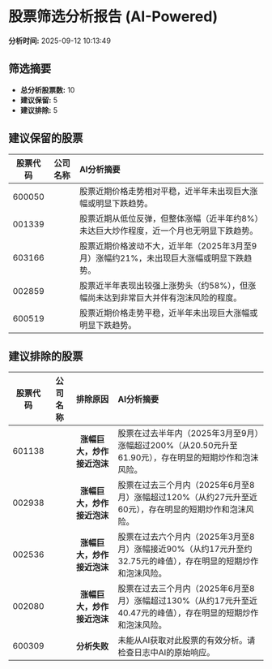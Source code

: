 # 股票筛选分析报告 (AI-Powered)

**分析时间:** 2025-09-12 10:13:49

## 筛选摘要

- **总分析股票数:** 10
- **建议保留:** 5
- **建议排除:** 5

## 建议保留的股票

| 股票代码 | 公司名称 | AI分析摘要 |
|:---:|:---:|:---|
| 600050 |  | 股票近期价格走势相对平稳，近半年未出现巨大涨幅或明显下跌趋势。 |
| 001339 |  | 股票近期从低位反弹，但整体涨幅（近半年约8%）未达巨大炒作程度，近一个月也无明显下跌趋势。 |
| 603166 |  | 股票近期价格波动不大，近半年（2025年3月至9月）涨幅约21%，未出现巨大涨幅或明显下跌趋势。 |
| 002859 |  | 股票近半年表现出较强上涨势头（约58%），但涨幅尚未达到非常巨大并伴有泡沫风险的程度。 |
| 600519 |  | 股票近期价格走势平稳，近半年未出现巨大涨幅或明显下跌趋势。 |

## 建议排除的股票

| 股票代码 | 公司名称 | 排除原因 | AI分析摘要 |
|:---:|:---:|:---:|:---|
| 601138 |  | **涨幅巨大，炒作接近泡沫** | 股票在过去半年内（2025年3月至9月）涨幅超过200%（从20.50元升至61.90元），存在明显的短期炒作和泡沫风险。 |
| 002938 |  | **涨幅巨大，炒作接近泡沫** | 股票在过去三个月内（2025年6月至8月）涨幅超过120%（从约27元升至近60元），存在明显的短期炒作和泡沫风险。 |
| 002536 |  | **涨幅巨大，炒作接近泡沫** | 股票在过去六个月内（2025年3月至8月）涨幅接近90%（从约17元升至约32.75元的峰值），存在明显的短期炒作和泡沫风险。 |
| 002080 |  | **涨幅巨大，炒作接近泡沫** | 股票在过去三个月内（2025年6月至8月）涨幅超过130%（从约17元升至近40.47元的峰值），存在明显的短期炒作和泡沫风险。 |
| 600309 |  | **分析失败** | 未能从AI获取对此股票的有效分析。请检查日志中AI的原始响应。 |
